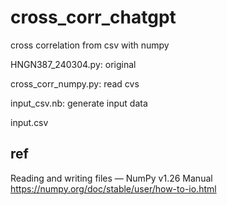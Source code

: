 # cross_corr_chatgpt
cross correlation from csv with numpy

HNGN387_240304.py: original

cross_corr_numpy.py: read cvs

input_csv.nb: generate input data

input.csv

## ref

Reading and writing files — NumPy v1.26 Manual https://numpy.org/doc/stable/user/how-to-io.html
